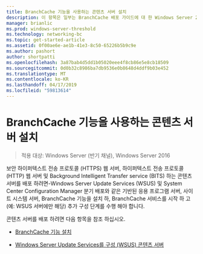 ```yaml
---
title: BranchCache 기능을 사용하는 콘텐츠 서버 설치
description: 이 항목은 일부는 BranchCache 배포 가이드에 대 한 Windows Server 2016, 지사에 WAN 대역폭 사용량을 최적화 하기 위해 분산 및 호스트 캐시 모드로 BranchCache를 배포 하는 방법을 보여 주는
manager: brianlic
ms.prod: windows-server-threshold
ms.technology: networking-bc
ms.topic: get-started-article
ms.assetid: 0f00ae6e-ae1b-41e3-8c50-65226b5b9c9e
ms.author: pashort
author: shortpatti
ms.openlocfilehash: 3a87bab4d5dd1b05020eee4f8cb86e5e8cb18509
ms.sourcegitcommit: 0d0b32c8986ba7db9536e0b8648d4ddf9b03e452
ms.translationtype: MT
ms.contentlocale: ko-KR
ms.lasthandoff: 04/17/2019
ms.locfileid: "59813614"
---
```

# <a name="install-content-servers-that-use-the-branchcache-feature"></a>BranchCache 기능을 사용하는 콘텐츠 서버 설치

>적용 대상: Windows Server (반기 채널), Windows Server 2016

보안 하이퍼텍스트 전송 프로토콜 (HTTPS) 웹 서버, 하이퍼텍스트 전송 프로토콜 (HTTP) 웹 서버 및 Background Intelligent Transfer service (BITS) 하는 콘텐츠 서버를 배포 하려면-Windows Server Update Services (WSUS) 및 System Center Configuration Manager 분기 배포와 같은 기반된 응용 프로그램 서버, 사이트 시스템 서버, BranchCache 기능을 설치 하, BranchCache 서비스를 시작 하 고 (예: WSUS 서버에만 해당) 추가 구성 단계를 수행 해야 합니다.  
  
콘텐츠 서버를 배포 하려면 다음 항목을 참조 하십시오.  
  
-   [BranchCache 기능 설치](Install-the-BranchCache-Feature.md)  
  
-   [Windows Server Update Services를 구성 &#40;WSUS&#41; 콘텐츠 서버](configure-wsus-content-servers.md)  
  


